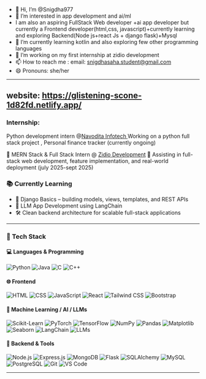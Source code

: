 - 👋 Hi, I’m @Snigdha977
- 👀 I’m interested in app development and ai/ml
- I am also an aspiring FullStack Web developer +ai app developer but currently a Frontend developer(html,css, javascript)+currently learning and exploring Backend(Node js+react Js + django flask)+Mysql
- 🌱 I’m currently learning kotlin and also exploring few other programming languages
- 💞️ I’m working on my first internship at zidio development 
- 📫 How to reach me : email: snigdhasaha.student@gmail.com
- 😄 Pronouns: she/her
- --------
website: https://glistening-scone-1d82fd.netlify.app/
---
### Internship:
Python development intern @[Navodita Infotech ](https://www.bing.com/ck/a?!&&p=e6430ead89a1667b94e26ac08bd879225a68b29cbe6286cee7ef0df9c56a9b8aJmltdHM9MTc2MTAwNDgwMA&ptn=3&ver=2&hsh=4&fclid=2b71cff1-4130-6dde-31c1-d9f8409d6c6e&psq=navodita+infotech&u=a1aHR0cHM6Ly9uYXZvZGl0YWluZm90ZWNoLmNvbS8)
Working on a python full stack project , Personal finance tracker (currently ongoing)

💼 MERN Stack & Full Stack Intern @ [Zidio Development](https://www.zidio.in/)
🔧 Assisting in full-stack web development, feature implementation, and real-world deployment (july 2025-sept  2025)

### 📚 Currently Learning

- 🧩 Django Basics – building models, views, templates, and REST APIs
- 🧠 LLM App Development using LangChain
- 🛠 Clean backend architecture for scalable full-stack applications

---

### 💼 Tech Stack

#### 💻 Languages & Programming
![Python](https://img.shields.io/badge/-Python-3776AB?logo=python&logoColor=white)
![Java](https://img.shields.io/badge/-Java-red?logo=java)
![C](https://img.shields.io/badge/-C-blue?logo=c)
![C++](https://img.shields.io/badge/-C++-00599C?logo=cplusplus)

#### 🌐 Frontend
![HTML](https://img.shields.io/badge/-HTML5-E34F26?logo=html5)
![CSS](https://img.shields.io/badge/-CSS3-1572B6?logo=css3)
![JavaScript](https://img.shields.io/badge/-JavaScript-F7DF1E?logo=javascript)
![React](https://img.shields.io/badge/-React-61DAFB?logo=react)
![Tailwind CSS](https://img.shields.io/badge/-TailwindCSS-38B2AC?logo=tailwind-css)
![Bootstrap](https://img.shields.io/badge/-Bootstrap-7952B3?logo=bootstrap&logoColor=white)

#### 🧠 Machine Learning / AI / LLMs
![Scikit-Learn](https://img.shields.io/badge/-Scikit--Learn-F7931E?logo=scikitlearn)
![PyTorch](https://img.shields.io/badge/-PyTorch-EE4C2C?logo=pytorch)
![TensorFlow](https://img.shields.io/badge/-TensorFlow-FF6F00?logo=tensorflow)
![NumPy](https://img.shields.io/badge/-NumPy-013243?logo=numpy)
![Pandas](https://img.shields.io/badge/-Pandas-150458?logo=pandas)
![Matplotlib](https://img.shields.io/badge/-Matplotlib-11557C?logo=matplotlib)
![Seaborn](https://img.shields.io/badge/-Seaborn-3C5488)
![LangChain](https://img.shields.io/badge/-LangChain-blueviolet)
![LLMs](https://img.shields.io/badge/-LLMs-800080)

#### 🔧 Backend & Tools
![Node.js](https://img.shields.io/badge/-Node.js-339933?logo=node.js)
![Express.js](https://img.shields.io/badge/-Express.js-black?logo=express)
![MongoDB](https://img.shields.io/badge/-MongoDB-4EA94B?logo=mongodb)
![Flask](https://img.shields.io/badge/-Flask-black?logo=flask)
![SQLAlchemy](https://img.shields.io/badge/-SQLAlchemy-darkred?logo=sqlalchemy&logoColor=white)
![MySQL](https://img.shields.io/badge/-MySQL-4479A1?logo=mysql)
![PostgreSQL](https://img.shields.io/badge/-PostgreSQL-4169E1?logo=postgresql)
![Git](https://img.shields.io/badge/-Git-F05032?logo=git)
![VS Code](https://img.shields.io/badge/-VSCode-007ACC?logo=visual-studio-code)


---
<!---
Snigdha977/Snigdha977 is a ✨ special ✨ repository because its `README.md` (this file) appears on your GitHub profile.
You can click the Preview link to take a look at your changes.
--->
